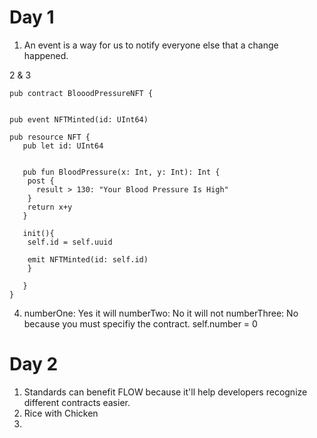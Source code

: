

# Day 1


1. An event is a way for us to notify everyone else that a change happened. 


2 & 3 

```cadence
pub contract BlooodPressureNFT {


pub event NFTMinted(id: UInt64)

pub resource NFT {
   pub let id: UInt64
   

   pub fun BloodPressure(x: Int, y: Int): Int {
    post {
      result > 130: "Your Blood Pressure Is High"
    }
    return x+y
   }
   
   init(){
    self.id = self.uuid
    
    emit NFTMinted(id: self.id)
    }

   }
}
```

4.  numberOne: Yes it will
    numberTwo: No it will not
    numberThree: No because you must specifiy the contract. self.number = 0
    
    
    
# Day 2

1. Standards can benefit FLOW because it'll help developers recognize different contracts easier. 
2. Rice with Chicken 
3.  



